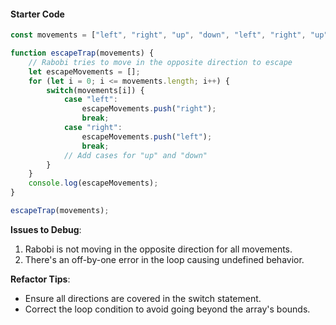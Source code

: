 
#### Starter Code
```javascript
const movements = ["left", "right", "up", "down", "left", "right", "up", "down"];

function escapeTrap(movements) {
    // Rabobi tries to move in the opposite direction to escape
    let escapeMovements = [];
    for (let i = 0; i <= movements.length; i++) {
        switch(movements[i]) {
            case "left":
                escapeMovements.push("right");
                break;
            case "right":
                escapeMovements.push("left");
                break;
            // Add cases for "up" and "down"
        }
    }
    console.log(escapeMovements);
}

escapeTrap(movements);
```

**Issues to Debug**:
1. Rabobi is not moving in the opposite direction for all movements.
2. There's an off-by-one error in the loop causing undefined behavior.

**Refactor Tips**:
- Ensure all directions are covered in the switch statement.
- Correct the loop condition to avoid going beyond the array's bounds.